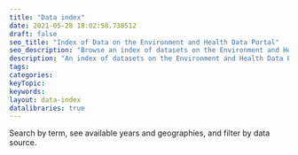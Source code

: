 ```yaml
---
title: "Data index"
date: 2021-05-28 18:02:58.738512
draft: false
seo_title: "Index of Data on the Environment and Health Data Portal"
seo_description: "Browse an index of datasets on the Environment and Health Data Portal."
description: "An index of datasets on the Environment and Health Data Portal."
tags: 
categories: 
keyTopic: 
keywords: 
layout: data-index
datalibraries: true
---
```


Search by term, see available years and geographies, and filter by data source.

